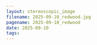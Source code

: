 ```yaml
---
layout: stereoscopic_image
filename: 2025-09-10_redwood.jpg
pagename: 2025-09-10_redwood
date: 2025-09-10
tags:
---
```

